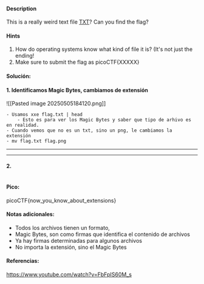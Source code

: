 
#### Description
This is a really weird text file [TXT](https://jupiter.challenges.picoctf.org/static/e7e5d188621ee705ceeb0452525412ef/flag.txt)? Can you find the flag?

#### Hints 
1. How do operating systems know what kind of file it is? (It's not just the ending!
2. Make sure to submit the flag as picoCTF{XXXXX}


#### Solución:

#### 1. Identificamos Magic Bytes, cambiamos de extensión
![[Pasted image 20250505184120.png]]

````
- Usamos xxe flag.txt | head
	- Esto es para ver los Magic Bytes y saber que tipo de arhivo es en realidad.
- Cuando vemos que no es un txt, sino un png, le cambiamos la extensión
- mv flag.txt flag.png
`````


--- 
---
#### 2.

````

`````


#### Pico:
picoCTF{now_you_know_about_extensions}

#### Notas adicionales:
- Todos los archivos tienen un formato, 
- Magic Bytes, son como firmas que identifica el contenido de archivos
- Ya hay firmas determinadas para algunos archivos
- No importa la extensión, sino el Magic Bytes

#### Referencias:
https://www.youtube.com/watch?v=FbFpIS60M_s

